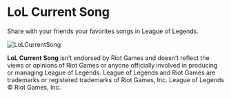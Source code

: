 # LoL Current Song
Share with your friends your favorites songs in League of Legends.

![LoLCurrentSong](https://i.imgur.com/kIUyIu1.gifv)

**LoL Current Song** isn’t endorsed by Riot Games and doesn’t reflect the views or opinions of Riot Games or anyone officially involved in producing or managing League of Legends. League of Legends and Riot Games are trademarks or registered trademarks of Riot Games, Inc. League of Legends © Riot Games, Inc.
